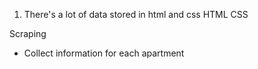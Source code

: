 1. There's a lot of data stored in html and css
  HTML
CSS

Scraping
 - Collect information for each apartment
  
